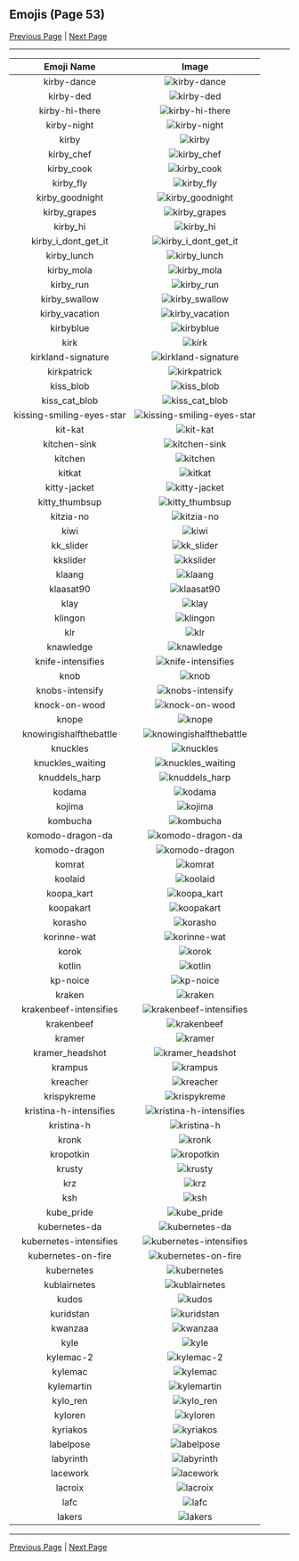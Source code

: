 
## Emojis (Page 53)

[Previous Page](/docs/hc/page-k-0052.md)
  | [Next Page](/docs/hc/page-l-0054.md)

<hr />

|Emoji Name|Image|
| :-: | :-: |
|kirby-dance| ![kirby-dance](/emojis/hc/kirby-dance.gif)|
|kirby-ded| ![kirby-ded](/emojis/hc/kirby-ded.png)|
|kirby-hi-there| ![kirby-hi-there](/emojis/hc/kirby-hi-there.gif)|
|kirby-night| ![kirby-night](/emojis/hc/kirby-night.jpg)|
|kirby| ![kirby](/emojis/hc/kirby.gif)|
|kirby_chef| ![kirby_chef](/emojis/hc/kirby_chef.gif)|
|kirby_cook| ![kirby_cook](/emojis/hc/kirby_cook.gif)|
|kirby_fly| ![kirby_fly](/emojis/hc/kirby_fly.gif)|
|kirby_goodnight| ![kirby_goodnight](/emojis/hc/kirby_goodnight.gif)|
|kirby_grapes| ![kirby_grapes](/emojis/hc/kirby_grapes.gif)|
|kirby_hi| ![kirby_hi](/emojis/hc/kirby_hi.png)|
|kirby_i_dont_get_it| ![kirby_i_dont_get_it](/emojis/hc/kirby_i_dont_get_it.gif)|
|kirby_lunch| ![kirby_lunch](/emojis/hc/kirby_lunch.gif)|
|kirby_mola| ![kirby_mola](/emojis/hc/kirby_mola.png)|
|kirby_run| ![kirby_run](/emojis/hc/kirby_run.gif)|
|kirby_swallow| ![kirby_swallow](/emojis/hc/kirby_swallow.gif)|
|kirby_vacation| ![kirby_vacation](/emojis/hc/kirby_vacation.gif)|
|kirbyblue| ![kirbyblue](/emojis/hc/kirbyblue.png)|
|kirk| ![kirk](/emojis/hc/kirk.png)|
|kirkland-signature| ![kirkland-signature](/emojis/hc/kirkland-signature.png)|
|kirkpatrick| ![kirkpatrick](/emojis/hc/kirkpatrick.png)|
|kiss_blob| ![kiss_blob](/emojis/hc/kiss_blob.png)|
|kiss_cat_blob| ![kiss_cat_blob](/emojis/hc/kiss_cat_blob.png)|
|kissing-smiling-eyes-star| ![kissing-smiling-eyes-star](/emojis/hc/kissing-smiling-eyes-star.png)|
|kit-kat| ![kit-kat](/emojis/hc/kit-kat.png)|
|kitchen-sink| ![kitchen-sink](/emojis/hc/kitchen-sink.png)|
|kitchen| ![kitchen](/emojis/hc/kitchen.png)|
|kitkat| ![kitkat](/emojis/hc/kitkat.png)|
|kitty-jacket| ![kitty-jacket](/emojis/hc/kitty-jacket.png)|
|kitty_thumbsup| ![kitty_thumbsup](/emojis/hc/kitty_thumbsup.gif)|
|kitzia-no| ![kitzia-no](/emojis/hc/kitzia-no.png)|
|kiwi| ![kiwi](/emojis/hc/kiwi.jpg)|
|kk_slider| ![kk_slider](/emojis/hc/kk_slider.jpg)|
|kkslider| ![kkslider](/emojis/hc/kkslider.png)|
|klaang| ![klaang](/emojis/hc/klaang.jpg)|
|klaasat90| ![klaasat90](/emojis/hc/klaasat90.png)|
|klay| ![klay](/emojis/hc/klay.png)|
|klingon| ![klingon](/emojis/hc/klingon.png)|
|klr| ![klr](/emojis/hc/klr.jpg)|
|knawledge| ![knawledge](/emojis/hc/knawledge.gif)|
|knife-intensifies| ![knife-intensifies](/emojis/hc/knife-intensifies.gif)|
|knob| ![knob](/emojis/hc/knob.png)|
|knobs-intensify| ![knobs-intensify](/emojis/hc/knobs-intensify.gif)|
|knock-on-wood| ![knock-on-wood](/emojis/hc/knock-on-wood.gif)|
|knope| ![knope](/emojis/hc/knope.png)|
|knowingishalfthebattle| ![knowingishalfthebattle](/emojis/hc/knowingishalfthebattle.png)|
|knuckles| ![knuckles](/emojis/hc/knuckles.gif)|
|knuckles_waiting| ![knuckles_waiting](/emojis/hc/knuckles_waiting.gif)|
|knuddels_harp| ![knuddels_harp](/emojis/hc/knuddels_harp.gif)|
|kodama| ![kodama](/emojis/hc/kodama.gif)|
|kojima| ![kojima](/emojis/hc/kojima.png)|
|kombucha| ![kombucha](/emojis/hc/kombucha.png)|
|komodo-dragon-da| ![komodo-dragon-da](/emojis/hc/komodo-dragon-da.png)|
|komodo-dragon| ![komodo-dragon](/emojis/hc/komodo-dragon.png)|
|komrat| ![komrat](/emojis/hc/komrat.png)|
|koolaid| ![koolaid](/emojis/hc/koolaid.png)|
|koopa_kart| ![koopa_kart](/emojis/hc/koopa_kart.gif)|
|koopakart| ![koopakart](/emojis/hc/koopakart.gif)|
|korasho| ![korasho](/emojis/hc/korasho.png)|
|korinne-wat| ![korinne-wat](/emojis/hc/korinne-wat.png)|
|korok| ![korok](/emojis/hc/korok.png)|
|kotlin| ![kotlin](/emojis/hc/kotlin.png)|
|kp-noice| ![kp-noice](/emojis/hc/kp-noice.gif)|
|kraken| ![kraken](/emojis/hc/kraken.png)|
|krakenbeef-intensifies| ![krakenbeef-intensifies](/emojis/hc/krakenbeef-intensifies.gif)|
|krakenbeef| ![krakenbeef](/emojis/hc/krakenbeef.png)|
|kramer| ![kramer](/emojis/hc/kramer.gif)|
|kramer_headshot| ![kramer_headshot](/emojis/hc/kramer_headshot.png)|
|krampus| ![krampus](/emojis/hc/krampus.png)|
|kreacher| ![kreacher](/emojis/hc/kreacher.png)|
|krispykreme| ![krispykreme](/emojis/hc/krispykreme.jpg)|
|kristina-h-intensifies| ![kristina-h-intensifies](/emojis/hc/kristina-h-intensifies.gif)|
|kristina-h| ![kristina-h](/emojis/hc/kristina-h.jpg)|
|kronk| ![kronk](/emojis/hc/kronk.png)|
|kropotkin| ![kropotkin](/emojis/hc/kropotkin.png)|
|krusty| ![krusty](/emojis/hc/krusty.gif)|
|krz| ![krz](/emojis/hc/krz.png)|
|ksh| ![ksh](/emojis/hc/ksh.png)|
|kube_pride| ![kube_pride](/emojis/hc/kube_pride.png)|
|kubernetes-da| ![kubernetes-da](/emojis/hc/kubernetes-da.png)|
|kubernetes-intensifies| ![kubernetes-intensifies](/emojis/hc/kubernetes-intensifies.gif)|
|kubernetes-on-fire| ![kubernetes-on-fire](/emojis/hc/kubernetes-on-fire.gif)|
|kubernetes| ![kubernetes](/emojis/hc/kubernetes.png)|
|kublairnetes| ![kublairnetes](/emojis/hc/kublairnetes.png)|
|kudos| ![kudos](/emojis/hc/kudos.png)|
|kuridstan| ![kuridstan](/emojis/hc/kuridstan.png)|
|kwanzaa| ![kwanzaa](/emojis/hc/kwanzaa.png)|
|kyle| ![kyle](/emojis/hc/kyle.png)|
|kylemac-2| ![kylemac-2](/emojis/hc/kylemac-2.png)|
|kylemac| ![kylemac](/emojis/hc/kylemac.png)|
|kylemartin| ![kylemartin](/emojis/hc/kylemartin.png)|
|kylo_ren| ![kylo_ren](/emojis/hc/kylo_ren.png)|
|kyloren| ![kyloren](/emojis/hc/kyloren.png)|
|kyriakos| ![kyriakos](/emojis/hc/kyriakos.jpg)|
|labelpose| ![labelpose](/emojis/hc/labelpose.png)|
|labyrinth| ![labyrinth](/emojis/hc/labyrinth.png)|
|lacework| ![lacework](/emojis/hc/lacework.png)|
|lacroix| ![lacroix](/emojis/hc/lacroix.jpg)|
|lafc| ![lafc](/emojis/hc/lafc.png)|
|lakers| ![lakers](/emojis/hc/lakers.png)|

<hr/>

[Previous Page](/docs/hc/page-k-0052.md)
  | [Next Page](/docs/hc/page-l-0054.md)